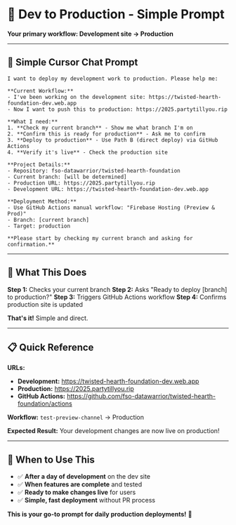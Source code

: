 # 🚀 Dev to Production - Simple Prompt

**Your primary workflow: Development site → Production**

---

## 🎯 **Simple Cursor Chat Prompt**

```
I want to deploy my development work to production. Please help me:

**Current Workflow:**
- I've been working on the development site: https://twisted-hearth-foundation-dev.web.app
- Now I want to push this to production: https://2025.partytillyou.rip

**What I need:**
1. **Check my current branch** - Show me what branch I'm on
2. **Confirm this is ready for production** - Ask me to confirm
3. **Deploy to production** - Use Path B (direct deploy) via GitHub Actions
4. **Verify it's live** - Check the production site

**Project Details:**
- Repository: fso-datawarrior/twisted-hearth-foundation
- Current branch: [will be determined]
- Production URL: https://2025.partytillyou.rip
- Development URL: https://twisted-hearth-foundation-dev.web.app

**Deployment Method:**
- Use GitHub Actions manual workflow: "Firebase Hosting (Preview & Prod)"
- Branch: [current branch]
- Target: production

**Please start by checking my current branch and asking for confirmation.**
```

---

## 🔄 **What This Does**

**Step 1:** Checks your current branch
**Step 2:** Asks "Ready to deploy [branch] to production?"
**Step 3:** Triggers GitHub Actions workflow
**Step 4:** Confirms production site is updated

**That's it!** Simple and direct.

---

## 📋 **Quick Reference**

**URLs:**
- **Development:** https://twisted-hearth-foundation-dev.web.app
- **Production:** https://2025.partytillyou.rip
- **GitHub Actions:** https://github.com/fso-datawarrior/twisted-hearth-foundation/actions

**Workflow:** `test-preview-channel` → Production

**Expected Result:** Your development changes are now live on production!

---

## 🎯 **When to Use This**

- ✅ **After a day of development** on the dev site
- ✅ **When features are complete** and tested
- ✅ **Ready to make changes live** for users
- ✅ **Simple, fast deployment** without PR process

**This is your go-to prompt for daily production deployments!** 🚀
